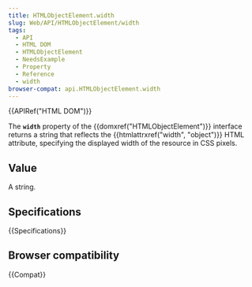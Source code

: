 ```yaml
---
title: HTMLObjectElement.width
slug: Web/API/HTMLObjectElement/width
tags:
  - API
  - HTML DOM
  - HTMLObjectElement
  - NeedsExample
  - Property
  - Reference
  - width
browser-compat: api.HTMLObjectElement.width
---
```

{{APIRef("HTML DOM")}}

The **`width`** property of the
{{domxref("HTMLObjectElement")}} interface returns a string that
reflects the {{htmlattrxref("width", "object")}} HTML attribute, specifying the
displayed width of the resource in CSS pixels.

## Value

A string.

## Specifications

{{Specifications}}

## Browser compatibility

{{Compat}}
